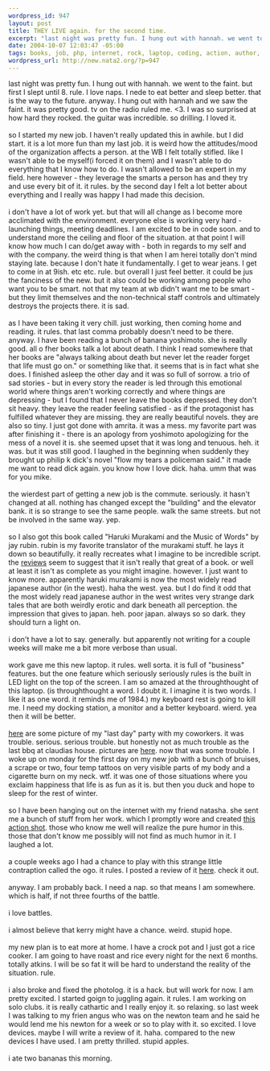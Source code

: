 ```yaml
--- 
wordpress_id: 947
layout: post
title: THEY LIVE again. for the second time.
excerpt: "last night was pretty fun. I hung out with hannah. we went to the faint. but first I slept until 8. rule. I love naps. I nede to eat better and sleep better. that is the way to the future. anyway. I hung out with hannah and we saw the faint. it was pretty good. tv on the radio ruled me. "
date: 2004-10-07 12:03:47 -05:00
tags: books, job, php, internet, rock, laptop, coding, action, author, juggling, humor, music, aim, worldbook, business, apple
wordpress_url: http://new.nata2.org/?p=947
---
```

last night was pretty fun. I hung out with hannah. we went to the faint. but first I slept until 8. rule. I love naps. I nede to eat better and sleep better. that is the way to the future. anyway. I hung out with hannah and we saw the faint. it was pretty good. tv on the radio ruled me. <3. I was so surprised at how hard they rocked. the guitar was incredible. so drilling. I loved it. <Br><br/>so I started my new job. I haven't really updated this in awhile. but I did start. it is a lot more fun than my last job. it is weird how the attitudes/mood of the organization affects a person. at the WB I felt totally stifled. like I wasn't able to be myself(i forced it on them) and I wasn't able to do everything that I know how to do. I wasn't allowed to be an expert in my field. here however - they leverage the smarts a person has and they try and use every bit of it. it rules. by the second day I felt a lot better about everything and I really was happy I had made this decision. <br/><br/>i don't have a lot of work yet. but that will all change as I become more acclimated with the environment. everyone else is working very hard - launching things, meeting deadlines. I am excited to be in code soon. and to understand more the ceiling and floor of the situation. at that point I will know how much I can do/get away with - both in regards to my self and with the company. the weird thing is that when I am herei totally don't mind staying late. because I don't hate it fundamentally. I get to wear jeans. I get to come in at 9ish. etc etc. rule. but overall I just feel better. it could be jus the fanciness of the new. but it also could be working among people who want you to be smart. not that my team at wb didn't want me to be smart - but they limit themselves and the non-technical staff controls and ultimately destroys the projects there. it is sad. <br/><br/>as I have been taking it very chill. just working, then coming home and reading. it rules. that last comma probably doesn't need to be there. anyway. I have been reading a bunch of banana yoshimoto. she is really good. all o fher books talk a lot about death. I think I read somewhere that her books are "always talking about death but never let the reader forget that life must go on." or something like that. it seems that is in fact what she does. I finished asleep the other day and it was so full of sorrow. a trio of sad stories - but in every story the reader is led through this emotional world where things aren't working correctly and where things are depressing - but I found that I never leave the books depressed. they don't sit heavy. they leave the reader feeling satisfied - as if the protagonist has fulfilled whatever they are missing. they are really beautiful novels. they are also so tiny. I just got done with amrita. it was a mess. my favorite part was after finishing it - there is an apology from yoshimoto apologizing for the mess of a novel it is. she seemed upset that it was long and tenuous. heh. it was. but it was still good. I laughed in the beginning when suddenly they brought up philip k dick's novel "flow my tears a policeman said." it made me want to read dick again. you know how I love dick. haha. umm that was for you mike. <br/><br/>the wierdest part of getting a new job is the commute. seriously. it hasn't changed at all. nothing has changed except the "building" and the elevator bank. it is so strange to see the same people. walk the same streets. but not be involved in the same way. yep. <br/><br/>so I also got this book called "Haruki Murakami and
the Music of Words" by jay rubin. rubin is my favorite translator of the murakami stuff. he lays it down so beautifully. it really recreates what I imagine to be incredible script. the <a href="http://www.complete-review.com/reviews/murakamih/rubinj.htm">reviews</a> seem to suggest that it isn't really that great of a book. or well at least it isn't as complete as you might imagine. however. I just want to know more. apparently haruki murakami is now the most widely read japanese author (in the west). haha the west. yea. but I do find it odd that the most widely read japanese author in the west writes very strange dark tales that are both weirdly erotic and dark beneath all perception. the impression that gives to japan. heh. poor japan. always so so dark. they should turn a light on.<br/><br/>i don't have a lot to say. generally. but apparently not writing for a couple weeks will make me a bit more verbose than usual. <Br><br/>work gave me this new laptop. it rules. well sorta. it is full of "business" features. but the one feature which seriously seriously rules is the built in LED light on the top of the screen. I am so amazed at the throughthought of this laptop. (is throughthought a word. I doubt it. I imagine it is two words. I like it as one word. it reminds me of 1984.) my keyboard rest is going to kill me. I need my docking station, a monitor and a better keyboard.    wierd. yea then it will be better. <Br><br/>  <a href="http://nata2.info/?path=pictures%2Fevents%2F2004%3A10%3A01_last_day_of_worldbook">here</a> are some picture of my "last day" party with my coworkers. it was trouble. serious. serious trouble. but honestly not as much trouble as the last bbq at claudias house. pictures are <a href="http://nata2.info/?path=pictures%2Fevents%2F2004%3A10%3A03_Claudias_bbq">here</a>. now that was some trouble. I woke up on monday for the first day on my new job with a bunch of bruises, a scrape or two, four temp tattoos on very visible parts of my body and a cigarette burn on my neck. wtf. it was one of those situations where you exclaim happiness that life is as fun as it is. but then you duck and hope to sleep for the rest of winter. <br/><br/>so I have been hanging out on the internet with my friend natasha. she sent me a bunch of stuff from her work. which I promptly wore and created <a href="http://nata2.info/?path=pictures%2FIncoming&img=high_times.jpg">this action shot</a>. those who know me well will realize the pure humor in this. those that don't know me possibly will not find as much humor in it. I laughed a lot. <br/><br/>a couple weeks ago I had a chance to play with this strange little contraption called the ogo. it rules. I posted a review of it <a href="http://3gcoding.com/archives/2004/09/ogo_review.php#more">here</a>. check it out. <br/><br/>anyway. I am probably back. I need a nap. so that means I am somewhere. which is half, if not three fourths of the battle. <br/><br/>i love battles.<br/><br/>i almost believe that kerry might have a chance. weird. stupid hope. <br/><br/>my new plan is to eat more at home. I have a crock pot and I just got a rice cooker. I am going to have roast and rice every night for the next 6 months. totally atkins. I will be so fat it will be hard to understand the reality of the situation. rule. <br/><br/>i also broke and fixed the photolog. it is a hack. but will work for now. I am pretty excited. I started goign to juggling again. it rules. I am working on solo clubs. it is really cathartic and I really enjoy it. so relaxing. so last week I was talking to my frien angus who was on the newton team and he said he would lend me his newton for a week or so to play with it. so excited. I love devices. maybe I will write a review of it. haha. compared to the new devices I have used. I am pretty thrilled. stupid apples. <br/><br/>i ate two bananas this morning. 
